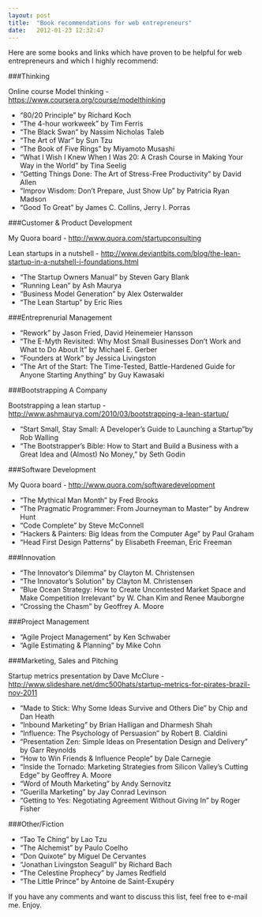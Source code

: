 ```yaml
---
layout: post
title:  "Book recommendations for web entrepreneurs"
date:   2012-01-23 12:32:47
---
```


Here are some books and links which have proven to be helpful for web entrepreneurs and which I highly recommend:

###Thinking

Online course Model thinking - https://www.coursera.org/course/modelthinking

* “80/20 Principle” by Richard Koch
* “The 4-hour workweek” by Tim Ferris
* “The Black Swan” by Nassim Nicholas Taleb
* “The Art of War” by Sun Tzu
* “The Book of Five Rings” by Miyamoto Musashi
* “What I Wish I Knew When I Was 20: A Crash Course in Making Your Way in the World” by Tina Seelig
* “Getting Things Done: The Art of Stress-Free Productivity” by David Allen
* “Improv Wisdom: Don’t Prepare, Just Show Up” by Patricia Ryan Madson
* “Good To Great” by James C. Collins, Jerry I. Porras

###Customer & Product Development

My Quora board - http://www.quora.com/startupconsulting

Lean startups in a nutshell - http://www.deviantbits.com/blog/the-lean-startup-in-a-nutshell-i-foundations.html

* “The Startup Owners Manual” by Steven Gary Blank
* “Running Lean” by Ash Maurya
* “Business Model Generation” by Alex Osterwalder
* “The Lean Startup” by Eric Ries

###Entreprenurial Management

* “Rework” by Jason Fried, David Heinemeier Hansson
* “The E-Myth Revisited: Why Most Small Businesses Don’t Work and What to Do About It” by Michael E. Gerber
* “Founders at Work” by Jessica Livingston
* “The Art of the Start: The Time-Tested, Battle-Hardened Guide for Anyone Starting Anything” by Guy Kawasaki

###Bootstrapping A Company

Bootstrapping a lean startup - http://www.ashmaurya.com/2010/03/bootstrapping-a-lean-startup/

* “Start Small, Stay Small: A Developer’s Guide to Launching a Startup”by Rob Walling
* “The Bootstrapper’s Bible: How to Start and Build a Business with a Great Idea and (Almost) No Money,” by Seth Godin

###Software Development

My Quora board - http://www.quora.com/softwaredevelopment

* “The Mythical Man Month” by Fred Brooks
* “The Pragmatic Programmer: From Journeyman to Master” by Andrew Hunt
* “Code Complete” by Steve McConnell
* “Hackers & Painters: Big Ideas from the Computer Age” by Paul Graham
* “Head First Design Patterns” by Elisabeth Freeman, Eric Freeman

###Innovation

* “The Innovator’s Dilemma” by Clayton M. Christensen
* “The Innovator’s Solution” by Clayton M. Christensen
* “Blue Ocean Strategy: How to Create Uncontested Market Space and Make Competition Irrelevant” by W. Chan Kim and Renee Mauborgne
* “Crossing the Chasm” by Geoffrey A. Moore

###Project Management

* “Agile Project Management” by Ken Schwaber
* “Agile Estimating & Planning” by Mike Cohn

###Marketing, Sales and Pitching

Startup metrics presentation by Dave McClure - http://www.slideshare.net/dmc500hats/startup-metrics-for-pirates-brazil-nov-2011

* “Made to Stick: Why Some Ideas Survive and Others Die” by Chip and Dan Heath
* “Inbound Marketing” by Brian Halligan and Dharmesh Shah
* “Influence: The Psychology of Persuasion” by Robert B. Cialdini
* “Presentation Zen: Simple Ideas on Presentation Design and Delivery” by Garr Reynolds
* “How to Win Friends & Influence People” by Dale Carnegie
* “Inside the Tornado: Marketing Strategies from Silicon Valley’s Cutting Edge” by Geoffrey A. Moore
* “Word of Mouth Marketing” by Andy Sernovitz
* “Guerilla Marketing” by Jay Conrad Levinson
* “Getting to Yes: Negotiating Agreement Without Giving In” by Roger Fisher

###Other/Fiction

* “Tao Te Ching” by Lao Tzu
* “The Alchemist” by Paulo Coelho
* “Don Quixote” by Miguel De Cervantes
* “Jonathan Livingston Seagull” by Richard Bach
* “The Celestine Prophecy” by James Redfield
* “The Little Prince” by Antoine de Saint-Exupéry


If you have any comments and want to discuss this list, feel free to e-mail me. Enjoy.